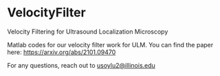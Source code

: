 # VelocityFilter
Velocity Filtering for Ultrasound Localization Microscopy

Matlab codes for our velocity filter work for ULM. You can find the paper here: https://arxiv.org/abs/2101.09470

For any questions, reach out to usoylu2@illinois.edu
